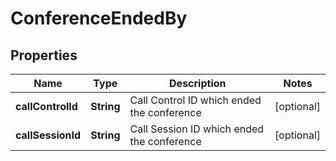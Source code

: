 # ConferenceEndedBy

## Properties
Name | Type | Description | Notes
------------ | ------------- | ------------- | -------------
**callControlId** | **String** | Call Control ID which ended the conference |  [optional]
**callSessionId** | **String** | Call Session ID which ended the conference |  [optional]
